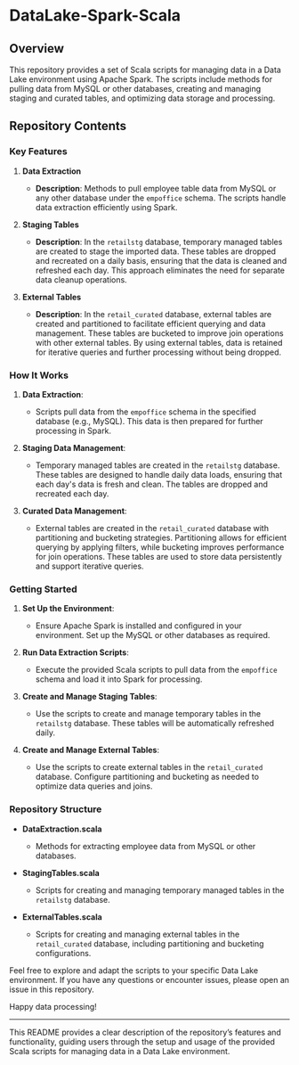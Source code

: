 # DataLake-Spark-Scala

## Overview

This repository provides a set of Scala scripts for managing data in a Data Lake environment using Apache Spark. The scripts include methods for pulling data from MySQL or other databases, creating and managing staging and curated tables, and optimizing data storage and processing.

## Repository Contents

### Key Features

1. **Data Extraction**
   - **Description**: Methods to pull employee table data from MySQL or any other database under the `empoffice` schema. The scripts handle data extraction efficiently using Spark.

2. **Staging Tables**
   - **Description**: In the `retailstg` database, temporary managed tables are created to stage the imported data. These tables are dropped and recreated on a daily basis, ensuring that the data is cleaned and refreshed each day. This approach eliminates the need for separate data cleanup operations.

3. **External Tables**
   - **Description**: In the `retail_curated` database, external tables are created and partitioned to facilitate efficient querying and data management. These tables are bucketed to improve join operations with other external tables. By using external tables, data is retained for iterative queries and further processing without being dropped.

### How It Works

1. **Data Extraction**:
   - Scripts pull data from the `empoffice` schema in the specified database (e.g., MySQL). This data is then prepared for further processing in Spark.

2. **Staging Data Management**:
   - Temporary managed tables are created in the `retailstg` database. These tables are designed to handle daily data loads, ensuring that each day's data is fresh and clean. The tables are dropped and recreated each day.

3. **Curated Data Management**:
   - External tables are created in the `retail_curated` database with partitioning and bucketing strategies. Partitioning allows for efficient querying by applying filters, while bucketing improves performance for join operations. These tables are used to store data persistently and support iterative queries.

### Getting Started

1. **Set Up the Environment**:
   - Ensure Apache Spark is installed and configured in your environment. Set up the MySQL or other databases as required.

2. **Run Data Extraction Scripts**:
   - Execute the provided Scala scripts to pull data from the `empoffice` schema and load it into Spark for processing.

3. **Create and Manage Staging Tables**:
   - Use the scripts to create and manage temporary tables in the `retailstg` database. These tables will be automatically refreshed daily.

4. **Create and Manage External Tables**:
   - Use the scripts to create external tables in the `retail_curated` database. Configure partitioning and bucketing as needed to optimize data queries and joins.

### Repository Structure

- **DataExtraction.scala**
  - Methods for extracting employee data from MySQL or other databases.

- **StagingTables.scala**
  - Scripts for creating and managing temporary managed tables in the `retailstg` database.

- **ExternalTables.scala**
  - Scripts for creating and managing external tables in the `retail_curated` database, including partitioning and bucketing configurations.

Feel free to explore and adapt the scripts to your specific Data Lake environment. If you have any questions or encounter issues, please open an issue in this repository.

Happy data processing!

---

This README provides a clear description of the repository’s features and functionality, guiding users through the setup and usage of the provided Scala scripts for managing data in a Data Lake environment.
